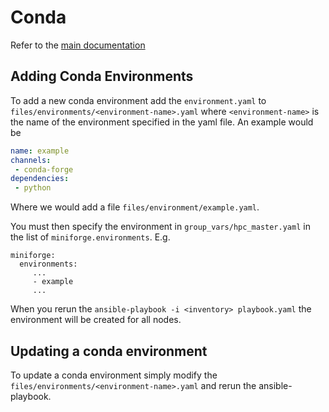 # Conda

Refer to the [main documentation](https://docs.conda.io/en/latest/)

## Adding Conda Environments

To add a new conda environment add the `environment.yaml` to
`files/environments/<environment-name>.yaml` where
`<environment-name>` is the name of the environment specified in the
yaml file. An example would be 

```yaml
name: example
channels:
 - conda-forge
dependencies:
 - python
```

Where we would add a file `files/environment/example.yaml`.

You must then specify the environment in `group_vars/hpc_master.yaml`
in the list of `miniforge.environments`. E.g.

```
miniforge:
  environments:
     ...
     - example
     ...
```

When you rerun the `ansible-playbook -i <inventory> playbook.yaml` the
environment will be created for all nodes.

## Updating a conda environment

To update a conda environment simply modify the
`files/environments/<environment-name>.yaml` and rerun the
ansible-playbook.
